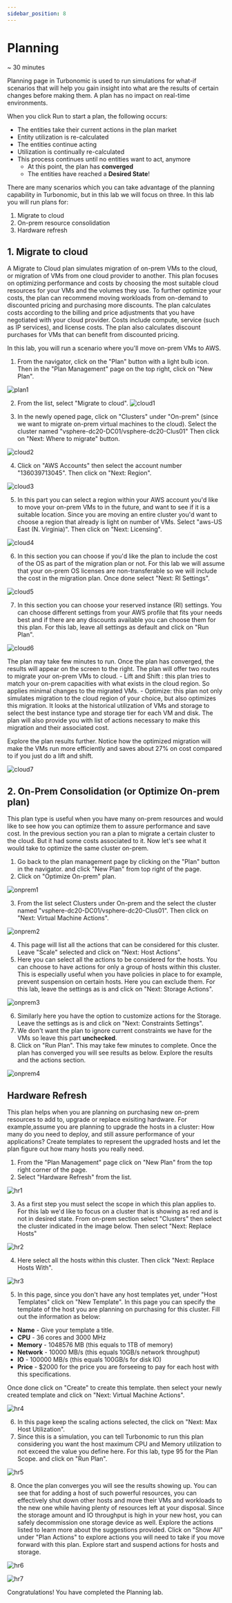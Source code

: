 ```yaml
---
sidebar_position: 8
---
```


# Planning 
~ 30 minutes

Planning page in Turbonomic is used to run simulations for what-if scenarios that will help you gain insight into what are the results of certain changes before making them. A plan has no impact on real-time environments. 

When you click Run to start a plan, the following occurs:
- The entities take their current actions in the plan market
- Entity utilization is re-calculated
- The entities continue acting
- Utilization is continually re-calculated
- This process continues until no entities want to act, anymore
    - At this point, the plan has **converged**
    - The entities have reached a **Desired State**!

There are many scenarios which you can take advantage of the planning capability in Turbonomic, but in this lab we will focus on three.
In this lab you will run plans for:
1.	Migrate to cloud
2.	On-prem resource consolidation
3.	Hardware refresh


## 1. Migrate to cloud

A Migrate to Cloud plan simulates migration of on-prem VMs to the cloud, or migration of VMs from one cloud provider to another. This plan focuses on optimizing performance and costs by choosing the most suitable cloud resources for your VMs and the volumes they use. To further optimize your costs, the plan can recommend moving workloads from on-demand to discounted pricing and purchasing more discounts. The plan calculates costs according to the billing and price adjustments that you have negotiated with your cloud provider. Costs include compute, service (such as IP services), and license costs. The plan also calculates discount purchases for VMs that can benefit from discounted pricing.

In this lab, you will run a scenario where you'll move on-prem VMs to AWS.

1. From the navigator, click on the "Plan" button with a light bulb icon. Then in the "Plan Management" page on the top right, click on "New Plan".

![plan1](img/plan/plan1.png)

2. From the list, select "Migrate to cloud".
![cloud1](img/plan/cloud1.png)

3. In the newly opened page, click on "Clusters" under "On-prem" (since we want to migrate on-prem virtual machines to the cloud). Select the cluster named "vsphere-dc20-DC01/vsphere-dc20-Clus01" Then click on "Next: Where to migrate" button.

![cloud2](img/plan/cloud2.png)

4. Click on "AWS Accounts" then select the account number "136039713045". Then click on "Next: Region".

![cloud3](img/plan/cloud3.png)

5. In this part you can select a region within your AWS account you'd like to move your on-prem VMs to in the future, and want to see if it is a suitable location. Since you are moving an entire cluster you'd want to choose a region that already is light on number of VMs. Select "aws-US East (N. Virginia)". Then click on "Next: Licensing".

![cloud4](img/plan/cloud4.png)

6. In this section you can choose if you'd like the plan to include the cost of the OS as part of the migration plan or not. For this lab we will assume that your on-prem OS licenses are non-transferable so we will include the cost in the migration plan. Once done select "Next: RI Settings".

![cloud5](img/plan/cloud5.png)

7. In this section you can choose your reserved instance (RI) settings. You can choose different settings from your AWS profile that fits your needs best and if there are any discounts available you can choose them for this plan. For this lab, leave all settings as default and click on "Run Plan".

![cloud6](img/plan/cloud6.png)

The plan may take few minutes to run. Once the plan has converged, the results will appear on the screen to the right. The plan will offer two routes to migrate your on-prem VMs to cloud. 
    - Lift and Shift : this plan tries to match your on-prem capacities with what exists in the cloud region. So applies minimal changes to the migrated VMs.
    - Optimize: this plan not only simulates migration to the cloud region of your choice, but also optimizes this migration. It looks at the historical utilization of VMs and storage to select the best instance type and storage tier for each VM and disk. 
The plan will also provide you with list of actions necessary to make this migration and their associated cost.

Explore the plan results further. Notice how the optimized migration will make the VMs run more efficiently and saves about 27% on cost compared to if you just do a lift and shift.

![cloud7](img/plan/cloud7.png)

## 2. On-Prem Consolidation (or Optimize On-prem plan)
This plan type is useful when you have many on-prem resources and would like to see how you can optimize them to assure performance and save cost.
In the previous section you ran a plan to migrate a certain cluster to the cloud. But it had some costs associated to it. Now let's see what it would take to optimize the same cluster on-prem.

1. Go back to the plan management page by clicking on the "Plan" button in the navigator. and click "New Plan" from top right of the page.
2. Click on "Optimize On-prem" plan.

![onprem1](img/plan/onprem1.png)

3. From the list select Clusters under On-prem and the select the cluster named "vsphere-dc20-DC01/vsphere-dc20-Clus01". Then click on "Next: Virtual Machine Actions".

![onprem2](img/plan/onprem2.png)

4. This page will list all the actions that can be considered for this cluster. Leave "Scale" selected and click on "Next: Host Actions".
5. Here you can select all the actions to be considered for the hosts. You can choose to have actions for only a group of hosts within this cluster. This is especially useful when you have policies in place to for example, prevent suspension on certain hosts. Here you can exclude them. For this lab, leave the settings as is and click on "Next: Storage Actions".

![onprem3](img/plan/onprem3.png)

6. Similarly here you have the option to customize actions for the Storage. Leave the settings as is and click on "Next: Constraints Settings".
7. We don't want the plan to ignore current constraints we have for the VMs so leave this part **unchecked**. 
8. Click on "Run Plan". This may take few minutes to complete. Once the plan has converged you will see results as below. Explore the results and the actions section.

![onprem4](img/plan/onprem4.png)

## Hardware Refresh

This plan helps when you are planning on purchasing new on-prem resources to add to, upgrade or replace exisiting hardware. For example,assume you are planning to upgrade the hosts in a cluster: How many do you need to deploy, and still assure performance of your applications? Create templates to represent the upgraded hosts and let the plan figure out how many hosts you really need.

1. From the "Plan Management" page click on "New Plan" from the top right corner of the page.
2. Select "Hardware Refresh" from the list.

![hr1](img/plan/hr1.png)

3. As a first step you must select the scope in which this plan applies to. For this lab we'd like to focus on a cluster that is showing as red and is not in desired state. From on-prem section select "Clusters" then select the cluster indicated in the image below. Then select "Next: Replace Hosts"

![hr2](img/plan/hr2.png)

4. Here select all the hosts within this cluster. Then click "Next: Replace Hosts With".

![hr3](img/plan/hr3.png)

5. In this page, since you don't have any host templates yet, under "Host Templates" click on "New Template". In this page you can specify the template of the host you are planning on purchasing for this cluster. Fill out the information as below:

- **Name** - Give your template a title.
- **CPU** - 36 cores and 3000 MHz
- **Memory** - 1048576 MB (this equals to 1TB of memory)
- **Network** - 10000 MB/s (this equals 10GB/s network throughput)
- **IO** - 100000 MB/s (this equals 100GB/s for disk IO)
- **Price** - $2000 for the price you are forseeing to pay for each host with this specifications.

Once done click on "Create" to create this template. then select your newly created template and click on "Next: Virtual Machine Actions".

![hr4](img/plan/hr4.png)

6. In this page keep the scaling actions selected, the click on "Next: Max Host Utilization".
7. Since this is a simulation, you can tell Turbonomic to run this plan considering you want the host maximum CPU and Memory utilization to not exceed the value you define here. For this lab, type 95 for the Plan Scope. and click on "Run Plan".

![hr5](img/plan/hr5.png)

8. Once the plan converges you will see the results showing up. You can see that for adding a host of such powerful resources, you can effectively shut down other hosts and move their VMs and workloads to the new one while having plenty of resources left at your disposal. Since the storage amount and IO throughput is high in your new host, you can safely decommission one storage device as well. Explore the actions listed to learn more about the suggestions provided.
Click on "Show All" under "Plan Actions" to explore actions you will need to take if you move forward with this plan. Explore start and suspend actions for hosts and storage.

![hr6](img/plan/hr6.png)

![hr7](img/plan/hr7.png)

Congratulations! You have completed the Planning lab.




